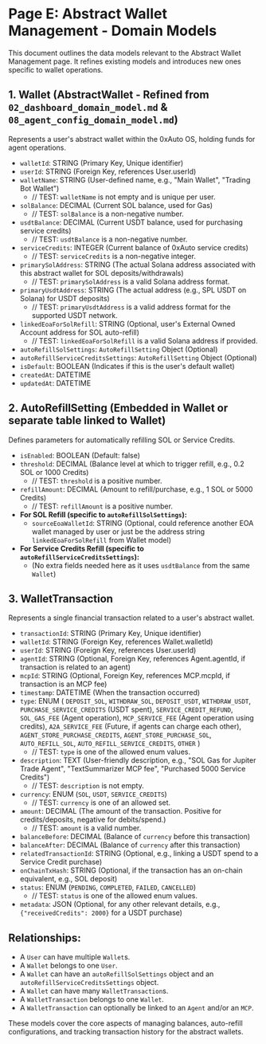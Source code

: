 # Page E: Abstract Wallet Management - Domain Models

This document outlines the data models relevant to the Abstract Wallet Management page. It refines existing models and introduces new ones specific to wallet operations.

## 1. Wallet (AbstractWallet - Refined from `02_dashboard_domain_model.md` & `08_agent_config_domain_model.md`)
Represents a user's abstract wallet within the 0xAuto OS, holding funds for agent operations.

*   `walletId`: STRING (Primary Key, Unique identifier)
*   `userId`: STRING (Foreign Key, references User.userId)
*   `walletName`: STRING (User-defined name, e.g., "Main Wallet", "Trading Bot Wallet")
    *   // TEST: `walletName` is not empty and is unique per user.
*   `solBalance`: DECIMAL (Current SOL balance, used for Gas)
    *   // TEST: `solBalance` is a non-negative number.
*   `usdtBalance`: DECIMAL (Current USDT balance, used for purchasing service credits)
    *   // TEST: `usdtBalance` is a non-negative number.
*   `serviceCredits`: INTEGER (Current balance of 0xAuto service credits)
    *   // TEST: `serviceCredits` is a non-negative integer.
*   `primarySolAddress`: STRING (The actual Solana address associated with this abstract wallet for SOL deposits/withdrawals)
    *   // TEST: `primarySolAddress` is a valid Solana address format.
*   `primaryUsdtAddress`: STRING (The actual address (e.g., SPL USDT on Solana) for USDT deposits)
    *   // TEST: `primaryUsdtAddress` is a valid address format for the supported USDT network.
*   `linkedEoaForSolRefill`: STRING (Optional, user's External Owned Account address for SOL auto-refill)
    *   // TEST: `linkedEoaForSolRefill` is a valid Solana address if provided.
*   `autoRefillSolSettings`: `AutoRefillSetting` Object (Optional)
*   `autoRefillServiceCreditsSettings`: `AutoRefillSetting` Object (Optional)
*   `isDefault`: BOOLEAN (Indicates if this is the user's default wallet)
*   `createdAt`: DATETIME
*   `updatedAt`: DATETIME

## 2. AutoRefillSetting (Embedded in Wallet or separate table linked to Wallet)
Defines parameters for automatically refilling SOL or Service Credits.

*   `isEnabled`: BOOLEAN (Default: false)
*   `threshold`: DECIMAL (Balance level at which to trigger refill, e.g., 0.2 SOL or 1000 Credits)
    *   // TEST: `threshold` is a positive number.
*   `refillAmount`: DECIMAL (Amount to refill/purchase, e.g., 1 SOL or 5000 Credits)
    *   // TEST: `refillAmount` is a positive number.
*   **For SOL Refill (specific to `autoRefillSolSettings`):**
    *   `sourceEoaWalletId`: STRING (Optional, could reference another EOA wallet managed by user or just be the address string `linkedEoaForSolRefill` from Wallet model)
*   **For Service Credits Refill (specific to `autoRefillServiceCreditsSettings`):**
    *   (No extra fields needed here as it uses `usdtBalance` from the same `Wallet`)

## 3. WalletTransaction
Represents a single financial transaction related to a user's abstract wallet.

*   `transactionId`: STRING (Primary Key, Unique identifier)
*   `walletId`: STRING (Foreign Key, references Wallet.walletId)
*   `userId`: STRING (Foreign Key, references User.userId)
*   `agentId`: STRING (Optional, Foreign Key, references Agent.agentId, if transaction is related to an agent)
*   `mcpId`: STRING (Optional, Foreign Key, references MCP.mcpId, if transaction is an MCP fee)
*   `timestamp`: DATETIME (When the transaction occurred)
*   `type`: ENUM (
        `DEPOSIT_SOL`, `WITHDRAW_SOL`,
        `DEPOSIT_USDT`, `WITHDRAW_USDT`,
        `PURCHASE_SERVICE_CREDITS` (USDT spent),
        `SERVICE_CREDIT_REFUND`,
        `SOL_GAS_FEE` (Agent operation),
        `MCP_SERVICE_FEE` (Agent operation using credits),
        `A2A_SERVICE_FEE` (Future, if agents can charge each other),
        `AGENT_STORE_PURCHASE_CREDITS`, `AGENT_STORE_PURCHASE_SOL`,
        `AUTO_REFILL_SOL`, `AUTO_REFILL_SERVICE_CREDITS`,
        `OTHER`
    )
    *   // TEST: `type` is one of the allowed enum values.
*   `description`: TEXT (User-friendly description, e.g., "SOL Gas for Jupiter Trade Agent", "TextSummarizer MCP fee", "Purchased 5000 Service Credits")
    *   // TEST: `description` is not empty.
*   `currency`: ENUM (`SOL`, `USDT`, `SERVICE_CREDITS`)
    *   // TEST: `currency` is one of an allowed set.
*   `amount`: DECIMAL (The amount of the transaction. Positive for credits/deposits, negative for debits/spend.)
    *   // TEST: `amount` is a valid number.
*   `balanceBefore`: DECIMAL (Balance of `currency` before this transaction)
*   `balanceAfter`: DECIMAL (Balance of `currency` after this transaction)
*   `relatedTransactionId`: STRING (Optional, e.g., linking a USDT spend to a Service Credit purchase)
*   `onChainTxHash`: STRING (Optional, if the transaction has an on-chain equivalent, e.g., SOL deposit)
*   `status`: ENUM (`PENDING`, `COMPLETED`, `FAILED`, `CANCELLED`)
    *   // TEST: `status` is one of the allowed enum values.
*   `metadata`: JSON (Optional, for any other relevant details, e.g., `{"receivedCredits": 2000}` for a USDT purchase)

## Relationships:
*   A `User` can have multiple `Wallet`s.
*   A `Wallet` belongs to one `User`.
*   A `Wallet` can have an `autoRefillSolSettings` object and an `autoRefillServiceCreditsSettings` object.
*   A `Wallet` can have many `WalletTransaction`s.
*   A `WalletTransaction` belongs to one `Wallet`.
*   A `WalletTransaction` can optionally be linked to an `Agent` and/or an `MCP`.

These models cover the core aspects of managing balances, auto-refill configurations, and tracking transaction history for the abstract wallets.